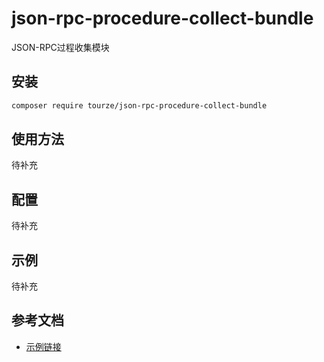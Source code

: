 # json-rpc-procedure-collect-bundle

JSON-RPC过程收集模块

## 安装

```bash
composer require tourze/json-rpc-procedure-collect-bundle
```

## 使用方法

待补充

## 配置

待补充

## 示例

待补充

## 参考文档

- [示例链接](https://example.com)
